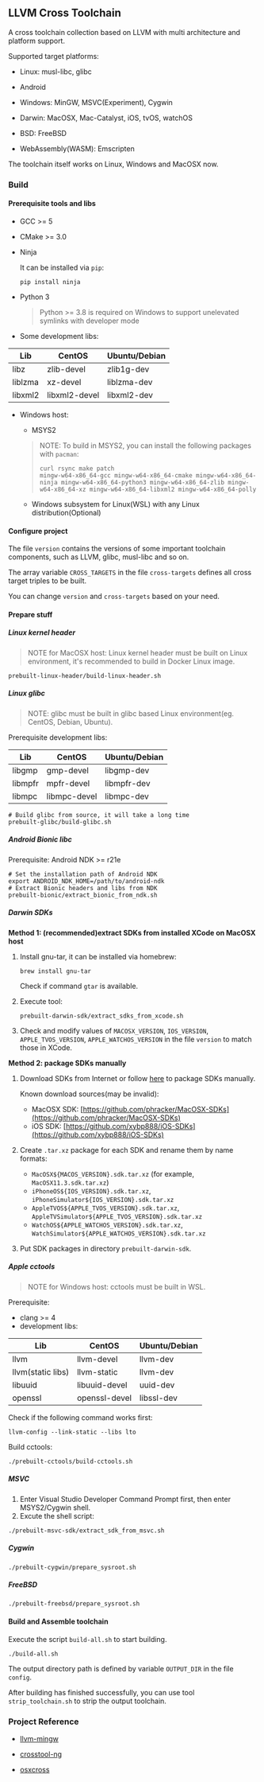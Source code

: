 ## LLVM Cross Toolchain

A cross toolchain collection based on LLVM with multi architecture and platform support.

Supported target platforms:

+ Linux: musl-libc, glibc

+ Android
+ Windows: MinGW, MSVC(Experiment), Cygwin

+ Darwin: MacOSX, Mac-Catalyst, iOS, tvOS, watchOS

+ BSD: FreeBSD

+ WebAssembly(WASM): Emscripten

The toolchain itself works on Linux, Windows and MacOSX now.

### Build

#### Prerequisite tools and libs

+ GCC >= 5

+ CMake >= 3.0

+ Ninja

  It can be installed via `pip`:

  ```shell
  pip install ninja
  ```

+ Python 3

  > Python >= 3.8 is required on Windows to support unelevated symlinks with developer mode

+ Some development libs:

| Lib     | CentOS        | Ubuntu/Debian |
| ------- | ------------- | ------------- |
| libz    | zlib-devel    | zlib1g-dev    |
| liblzma | xz-devel      | liblzma-dev   |
| libxml2 | libxml2-devel | libxml2-dev   |

+ Windows host: 

    + MSYS2
    
    > NOTE: To build in MSYS2, you can install the following packages with `pacman`: 
    >
    > ```
    > curl rsync make patch
    > mingw-w64-x86_64-gcc mingw-w64-x86_64-cmake mingw-w64-x86_64-ninja mingw-w64-x86_64-python3 mingw-w64-x86_64-zlib mingw-w64-x86_64-xz mingw-w64-x86_64-libxml2 mingw-w64-x86_64-polly
    > ```
    
    + Windows subsystem for Linux(WSL) with any Linux distribution(Optional)

#### Configure project

The file `version` contains the versions of some important toolchain components, such as LLVM, glibc, musl-libc and so on.

The array variable `CROSS_TARGETS` in the file `cross-targets` defines all cross target triples to be built.

You can change `version` and `cross-targets` based on your need.

#### Prepare stuff

##### Linux kernel header

> NOTE for MacOSX host: Linux kernel header must be built on Linux environment, it's recommended to build in Docker Linux image.

```shell
prebuilt-linux-header/build-linux-header.sh
```

##### Linux glibc

> NOTE: glibc must be built in glibc based Linux environment(eg. CentOS, Debian, Ubuntu).

Prerequisite development libs:

| Lib     | CentOS       | Ubuntu/Debian   |
| ------- | ------------ | --------------- |
| libgmp  | gmp-devel    | libgmp-dev      |
| libmpfr | mpfr-devel   | libmpfr-dev     |
| libmpc  | libmpc-devel | libmpc-dev      |


```shell
# Build glibc from source, it will take a long time
prebuilt-glibc/build-glibc.sh
```

##### Android Bionic libc

Prerequisite: Android NDK >= r21e

```shell
# Set the installation path of Android NDK
export ANDROID_NDK_HOME=/path/to/android-ndk
# Extract Bionic headers and libs from NDK
prebuilt-bionic/extract_bionic_from_ndk.sh
```

##### Darwin SDKs

**Method 1: (recommended)extract SDKs from installed XCode on MacOSX host**

1. Install gnu-tar, it can be installed via homebrew:

   ```shell
   brew install gnu-tar
   ```

   Check if command `gtar` is available.

2. Execute tool:

   ```shell
   prebuilt-darwin-sdk/extract_sdks_from_xcode.sh
   ```

3. Check and modify values of `MACOSX_VERSION`, `IOS_VERSION`, `APPLE_TVOS_VERSION`, `APPLE_WATCHOS_VERSION` in the file `version` to match those in XCode.

**Method 2: package SDKs manually**

1. Download SDKs from Internet or follow [here](https://github.com/tpoechtrager/osxcross#packaging-the-sdk) to package SDKs manually.

   Known download sources(may be invalid):

   + MacOSX SDK: [https://github.com/phracker/MacOSX-SDKs](https://github.com/phracker/MacOSX-SDKs)
   + iOS SDK: [https://github.com/xybp888/iOS-SDKs](https://github.com/xybp888/iOS-SDKs)

2. Create `.tar.xz` package for each SDK and rename them by name formats:
   + `MacOSX${MACOS_VERSION}.sdk.tar.xz` (for example, `MacOSX11.3.sdk.tar.xz`)
   + `iPhoneOS${IOS_VERSION}.sdk.tar.xz`, `iPhoneSimulator${IOS_VERSION}.sdk.tar.xz`
   + `AppleTVOS${APPLE_TVOS_VERSION}.sdk.tar.xz`, `AppleTVSimulator${APPLE_TVOS_VERSION}.sdk.tar.xz`
   + `WatchOS${APPLE_WATCHOS_VERSION}.sdk.tar.xz`, `WatchSimulator${APPLE_WATCHOS_VERSION}.sdk.tar.xz`
   
1. Put SDK packages in directory `prebuilt-darwin-sdk`.

##### Apple cctools

> NOTE for Windows host: cctools must be built in WSL.

Prerequisite:

+ clang >= 4
+ development libs:

| Lib     | CentOS       | Ubuntu/Debian   |
| ------- | ------------ | --------------- |
| llvm    | llvm-devel   | llvm-dev        |
| llvm(static libs) | llvm-static | llvm-dev |
| libuuid | libuuid-devel | uuid-dev     |
| openssl | openssl-devel | libssl-dev      |

Check if the following command works first:

```shell
llvm-config --link-static --libs lto
```

Build cctools:

```shell
./prebuilt-cctools/build-cctools.sh
```

##### MSVC

1. Enter Visual Studio Developer Command Prompt first, then enter MSYS2/Cygwin shell.
2. Excute the shell script:

```shell
./prebuilt-msvc-sdk/extract_sdk_from_msvc.sh
```

##### Cygwin

```shell
./prebuilt-cygwin/prepare_sysroot.sh
```

##### FreeBSD

```shell
./prebuilt-freebsd/prepare_sysroot.sh
```

#### Build and Assemble toolchain

Execute the script `build-all.sh` to start building.

```shell
./build-all.sh
```

The output directory path is defined by variable `OUTPUT_DIR` in the file `config`.

After building has finished successfully, you can use tool `strip_toolchain.sh` to strip the output toolchain.

### Project Reference

+ [llvm-mingw](https://github.com/mstorsjo/llvm-mingw)

+ [crosstool-ng](https://github.com/crosstool-ng/crosstool-ng)

+ [osxcross](https://github.com/tpoechtrager/osxcross)

